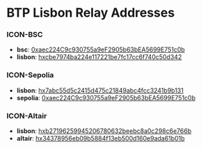BTP Lisbon Relay Addresses
========================
### ICON-BSC
- **bsc**: [0xaec224C9c930755a9eF2905b63bEA5699E751c0b](https://testnet.bscscan.com/address/0xaec224C9c930755a9eF2905b63bEA5699E751c0b)
- **lisbon**: [hxcbe7974ba224e117221be7fc17cc6f740c50d342](https://tracker.lisbon.icon.community/address/hxcbe7974ba224e117221be7fc17cc6f740c50d342)

### ICON-Sepolia
- **lisbon**: [hx7abc55d5c2415d475c21849abc4fcc3241b9b131](https://tracker.lisbon.icon.community/address/hx7abc55d5c2415d475c21849abc4fcc3241b9b131)
- **sepolia**: [0xaec224C9c930755a9eF2905b63bEA5699E751c0b](https://sepolia.etherscan.io/address/0xaec224C9c930755a9eF2905b63bEA5699E751c0b)

### ICON-Altair
- **lisbon**: [hxb27196259945206780632beebc8a0c298c6e766b](https://tracker.lisbon.icon.community/address/hxb27196259945206780632beebc8a0c298c6e766b)
- **altair**: [hx34378956eb09b5884f13eb500d160e9ada61b01b](https://scan.altair.havah.io/address/hx34378956eb09b5884f13eb500d160e9ada61b01b)